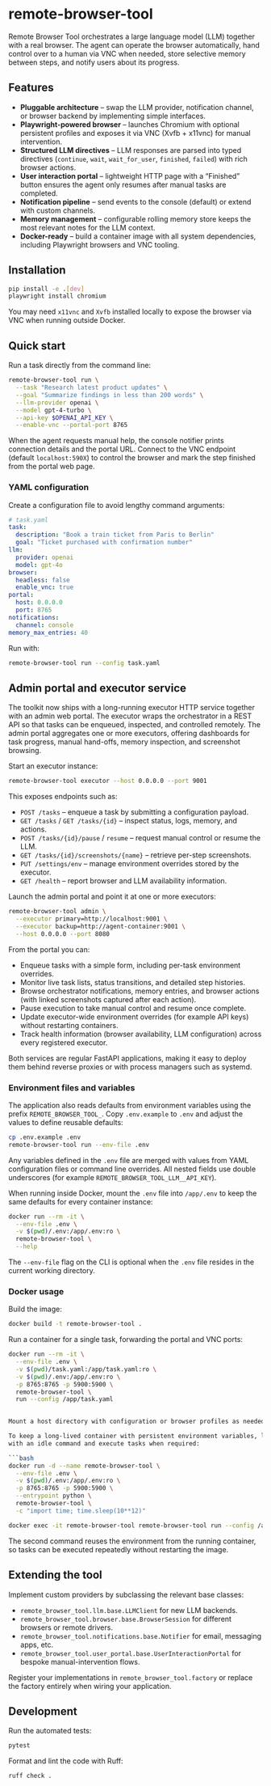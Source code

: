 # remote-browser-tool

Remote Browser Tool orchestrates a large language model (LLM) together with a real browser. The agent can operate the browser automatically, hand control over to a human via VNC when needed, store selective memory between steps, and notify users about its progress.

## Features

- **Pluggable architecture** – swap the LLM provider, notification channel, or browser backend by implementing simple interfaces.
- **Playwright-powered browser** – launches Chromium with optional persistent profiles and exposes it via VNC (Xvfb + x11vnc) for manual intervention.
- **Structured LLM directives** – LLM responses are parsed into typed directives (`continue`, `wait`, `wait_for_user`, `finished`, `failed`) with rich browser actions.
- **User interaction portal** – lightweight HTTP page with a “Finished” button ensures the agent only resumes after manual tasks are completed.
- **Notification pipeline** – send events to the console (default) or extend with custom channels.
- **Memory management** – configurable rolling memory store keeps the most relevant notes for the LLM context.
- **Docker-ready** – build a container image with all system dependencies, including Playwright browsers and VNC tooling.

## Installation

```bash
pip install -e .[dev]
playwright install chromium
```

You may need `x11vnc` and `Xvfb` installed locally to expose the browser via VNC when running outside Docker.

## Quick start

Run a task directly from the command line:

```bash
remote-browser-tool run \
  --task "Research latest product updates" \
  --goal "Summarize findings in less than 200 words" \
  --llm-provider openai \
  --model gpt-4-turbo \
  --api-key $OPENAI_API_KEY \
  --enable-vnc --portal-port 8765
```

When the agent requests manual help, the console notifier prints connection details and the portal URL. Connect to the VNC endpoint (default `localhost:590X`) to control the browser and mark the step finished from the portal web page.

### YAML configuration

Create a configuration file to avoid lengthy command arguments:

```yaml
# task.yaml
task:
  description: "Book a train ticket from Paris to Berlin"
  goal: "Ticket purchased with confirmation number"
llm:
  provider: openai
  model: gpt-4o
browser:
  headless: false
  enable_vnc: true
portal:
  host: 0.0.0.0
  port: 8765
notifications:
  channel: console
memory_max_entries: 40
```

Run with:

```bash
remote-browser-tool run --config task.yaml
```

## Admin portal and executor service

The toolkit now ships with a long-running executor HTTP service together with
an admin web portal. The executor wraps the orchestrator in a REST API so that
tasks can be enqueued, inspected, and controlled remotely. The admin portal
aggregates one or more executors, offering dashboards for task progress,
manual hand-offs, memory inspection, and screenshot browsing.

Start an executor instance:

```bash
remote-browser-tool executor --host 0.0.0.0 --port 9001
```

This exposes endpoints such as:

- `POST /tasks` – enqueue a task by submitting a configuration payload.
- `GET /tasks` / `GET /tasks/{id}` – inspect status, logs, memory, and actions.
- `POST /tasks/{id}/pause` / `resume` – request manual control or resume the LLM.
- `GET /tasks/{id}/screenshots/{name}` – retrieve per-step screenshots.
- `PUT /settings/env` – manage environment overrides stored by the executor.
- `GET /health` – report browser and LLM availability information.

Launch the admin portal and point it at one or more executors:

```bash
remote-browser-tool admin \
  --executor primary=http://localhost:9001 \
  --executor backup=http://agent-container:9001 \
  --host 0.0.0.0 --port 8080
```

From the portal you can:

- Enqueue tasks with a simple form, including per-task environment overrides.
- Monitor live task lists, status transitions, and detailed step histories.
- Browse orchestrator notifications, memory entries, and browser actions
  (with linked screenshots captured after each action).
- Pause execution to take manual control and resume once complete.
- Update executor-wide environment overrides (for example API keys) without
  restarting containers.
- Track health information (browser availability, LLM configuration) across
  every registered executor.

Both services are regular FastAPI applications, making it easy to deploy them
behind reverse proxies or with process managers such as systemd.

### Environment files and variables

The application also reads defaults from environment variables using the prefix
`REMOTE_BROWSER_TOOL_`. Copy `.env.example` to `.env` and adjust the values to
define reusable defaults:

```bash
cp .env.example .env
remote-browser-tool run --env-file .env
```

Any variables defined in the `.env` file are merged with values from YAML
configuration files or command line overrides. All nested fields use double
underscores (for example `REMOTE_BROWSER_TOOL_LLM__API_KEY`).

When running inside Docker, mount the `.env` file into `/app/.env` to keep the
same defaults for every container instance:

```bash
docker run --rm -it \
  --env-file .env \
  -v $(pwd)/.env:/app/.env:ro \
  remote-browser-tool \
  --help
```

The `--env-file` flag on the CLI is optional when the `.env` file resides in the
current working directory.

### Docker usage

Build the image:

```bash
docker build -t remote-browser-tool .
```

Run a container for a single task, forwarding the portal and VNC ports:

```bash
docker run --rm -it \
  --env-file .env \
  -v $(pwd)/task.yaml:/app/task.yaml:ro \
  -v $(pwd)/.env:/app/.env:ro \
  -p 8765:8765 -p 5900:5900 \
  remote-browser-tool \
  run --config /app/task.yaml
  

Mount a host directory with configuration or browser profiles as needed (e.g. `-v $(pwd)/data:/app/data`).

To keep a long-lived container with persistent environment variables, launch it
with an idle command and execute tasks when required:

```bash
docker run -d --name remote-browser-tool \
  --env-file .env \
  -v $(pwd)/.env:/app/.env:ro \
  -p 8765:8765 -p 5900:5900 \
  --entrypoint python \
  remote-browser-tool \
  -c "import time; time.sleep(10**12)"

docker exec -it remote-browser-tool remote-browser-tool run --config /app/task.yaml
```

The second command reuses the environment from the running container, so tasks
can be executed repeatedly without restarting the image.

## Extending the tool

Implement custom providers by subclassing the relevant base classes:

- `remote_browser_tool.llm.base.LLMClient` for new LLM backends.
- `remote_browser_tool.browser.base.BrowserSession` for different browsers or remote drivers.
- `remote_browser_tool.notifications.base.Notifier` for email, messaging apps, etc.
- `remote_browser_tool.user_portal.base.UserInteractionPortal` for bespoke manual-intervention flows.

Register your implementations in `remote_browser_tool.factory` or replace the factory entirely when wiring your application.

## Development

Run the automated tests:

```bash
pytest
```

Format and lint the code with Ruff:

```bash
ruff check .
```

